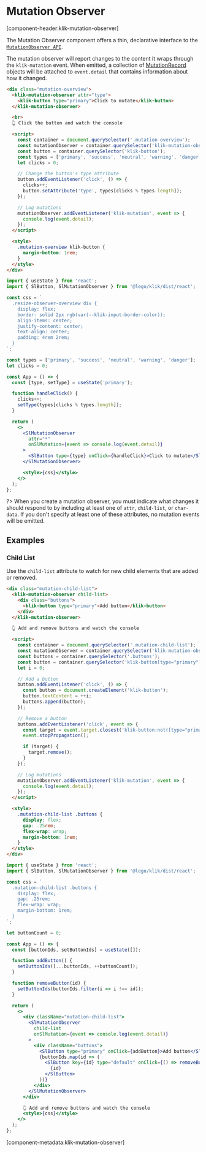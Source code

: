 # Mutation Observer

[component-header:klik-mutation-observer]

The Mutation Observer component offers a thin, declarative interface to the [`MutationObserver API`](https://developer.mozilla.org/en-US/docs/Web/API/MutationObserver).

The mutation observer will report changes to the content it wraps through the `klik-mutation` event. When emitted, a collection of [MutationRecord](https://developer.mozilla.org/en-US/docs/Web/API/MutationRecord) objects will be attached to `event.detail` that contains information about how it changed.

```html preview
<div class="mutation-overview">
  <klik-mutation-observer attr="type">
    <klik-button type="primary">Click to mutate</klik-button>
  </klik-mutation-observer>

  <br>
  👆 Click the button and watch the console

  <script>
    const container = document.querySelector('.mutation-overview');
    const mutationObserver = container.querySelector('klik-mutation-observer');
    const button = container.querySelector('klik-button');
    const types = ['primary', 'success', 'neutral', 'warning', 'danger']; 
    let clicks = 0;

    // Change the button's type attribute
    button.addEventListener('click', () => {
      clicks++;
      button.setAttribute('type', types[clicks % types.length]);
    });

    // Log mutations
    mutationObserver.addEventListener('klik-mutation', event => {
      console.log(event.detail);
    });
  </script>

  <style>
    .mutation-overview klik-button {
      margin-bottom: 1rem;
    }
  </style>
</div>
```

```jsx react
import { useState } from 'react';
import { SlButton, SlMutationObserver } from '@lego/klik/dist/react';

const css = `
  .resize-observer-overview div {
    display: flex; 
    border: solid 2px rgb(var(--klik-input-border-color)); 
    align-items: center; 
    justify-content: center;
    text-align: center;
    padding: 4rem 2rem;
  }
`;

const types = ['primary', 'success', 'neutral', 'warning', 'danger']; 
let clicks = 0;

const App = () => {
  const [type, setType] = useState('primary');

  function handleClick() {
    clicks++;
    setType(types[clicks % types.length]);
  }

  return (
    <>
      <SlMutationObserver 
        attr="*"
        onSlMutation={event => console.log(event.detail)}
      >
        <SlButton type={type} onClick={handleClick}>Click to mutate</SlButton>
      </SlMutationObserver>

      <style>{css}</style>
    </>
  );
};
```

?> When you create a mutation observer, you must indicate what changes it should respond to by including at least one of `attr`, `child-list`, or `char-data`. If you don't specify at least one of these attributes, no mutation events will be emitted.

## Examples

### Child List

Use the `child-list` attribute to watch for new child elements that are added or removed.

```html preview
<div class="mutation-child-list">
  <klik-mutation-observer child-list>
    <div class="buttons">
      <klik-button type="primary">Add button</klik-button>
    </div>
  </klik-mutation-observer>

  👆 Add and remove buttons and watch the console

  <script>
    const container = document.querySelector('.mutation-child-list');
    const mutationObserver = container.querySelector('klik-mutation-observer');
    const buttons = container.querySelector('.buttons');
    const button = container.querySelector('klik-button[type="primary"]');
    let i = 0;

    // Add a button
    button.addEventListener('click', () => {
      const button = document.createElement('klik-button');
      button.textContent = ++i;
      buttons.append(button);
    });

    // Remove a button
    buttons.addEventListener('click', event => {
      const target = event.target.closest('klik-button:not([type="primary"])');
      event.stopPropagation();

      if (target) {
        target.remove();
      }
    });

    // Log mutations
    mutationObserver.addEventListener('klik-mutation', event => {
      console.log(event.detail);
    });
  </script>

  <style>
    .mutation-child-list .buttons {
      display: flex;
      gap: .25rem;
      flex-wrap: wrap;
      margin-bottom: 1rem;
    }
  </style>
</div>
```

```jsx react
import { useState } from 'react';
import { SlButton, SlMutationObserver } from '@lego/klik/dist/react';

const css = `
  .mutation-child-list .buttons {
    display: flex;
    gap: .25rem;
    flex-wrap: wrap;
    margin-bottom: 1rem;
  }
`;

let buttonCount = 0;

const App = () => {
  const [buttonIds, setButtonIds] = useState([]);

  function addButton() {
    setButtonIds([...buttonIds, ++buttonCount]);
  }

  function removeButton(id) {
    setButtonIds(buttonIds.filter(i => i !== id));
  }

  return (
    <>
      <div className="mutation-child-list">
        <SlMutationObserver 
          child-list 
          onSlMutation={event => console.log(event.detail)}
        >
          <div className="buttons">
            <SlButton type="primary" onClick={addButton}>Add button</SlButton>
            {buttonIds.map(id => (
              <SlButton key={id} type="default" onClick={() => removeButton(id)}>
                {id}
              </SlButton>
            ))}
          </div>
        </SlMutationObserver>
      </div>

      👆 Add and remove buttons and watch the console
      <style>{css}</style>
    </>
  );
};
```

[component-metadata:klik-mutation-observer]

